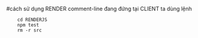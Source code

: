 #cách sử dụng RENDER
comment-line đang đứng tại CLIENT
ta dùng lệnh
``` cp -R src RENDERJS
    cd RENDERJS
    npm test
    rm -r src
```